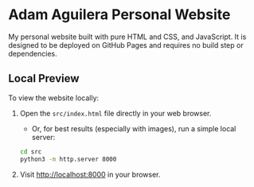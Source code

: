 # Adam Aguilera Personal Website

My personal website built with pure HTML and CSS, and JavaScript. It is designed to be deployed on GitHub Pages and requires no build step or dependencies.

## Local Preview

To view the website locally:

1. Open the `src/index.html` file directly in your web browser.
   - Or, for best results (especially with images), run a simple local server:

   ```sh
   cd src
   python3 -m http.server 8000
   ```

2. Visit [http://localhost:8000](http://localhost:8000) in your browser.
